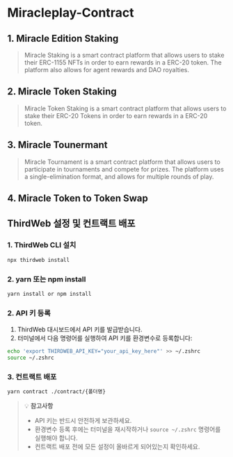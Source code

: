 # Miracleplay-Contract

## 1. Miracle Edition Staking

> Miracle Staking is a smart contract platform that allows users to stake their ERC-1155 NFTs in order to earn rewards in a ERC-20 token. The platform also allows for agent rewards and DAO royalties.

## 2. Miracle Token Staking

> Miracle Token Staking is a smart contract platform that allows users to stake their ERC-20 Tokens in order to earn rewards in a ERC-20 token.

## 3. Miracle Tounermant

> Miracle Tournament is a smart contract platform that allows users to participate in tournaments and compete for prizes. The platform uses a single-elimination format, and allows for multiple rounds of play.

## 4. Miracle Token to Token Swap

## ThirdWeb 설정 및 컨트랙트 배포

### 1. ThirdWeb CLI 설치

```bash
npx thirdweb install
```

### 2. yarn 또는 npm install

```bash
yarn install or npm install
```

### 2. API 키 등록

1. ThirdWeb 대시보드에서 API 키를 발급받습니다.
2. 터미널에서 다음 명령어를 실행하여 API 키를 환경변수로 등록합니다:

```bash
echo 'export THIRDWEB_API_KEY="your_api_key_here"' >> ~/.zshrc
source ~/.zshrc
```

### 3. 컨트랙트 배포

```bash
yarn contract ./contract/{폴더명}
```

> 💡 **참고사항**
>
> - API 키는 반드시 안전하게 보관하세요.
> - 환경변수 등록 후에는 터미널을 재시작하거나 `source ~/.zshrc` 명령어를 실행해야 합니다.
> - 컨트랙트 배포 전에 모든 설정이 올바르게 되어있는지 확인하세요.
